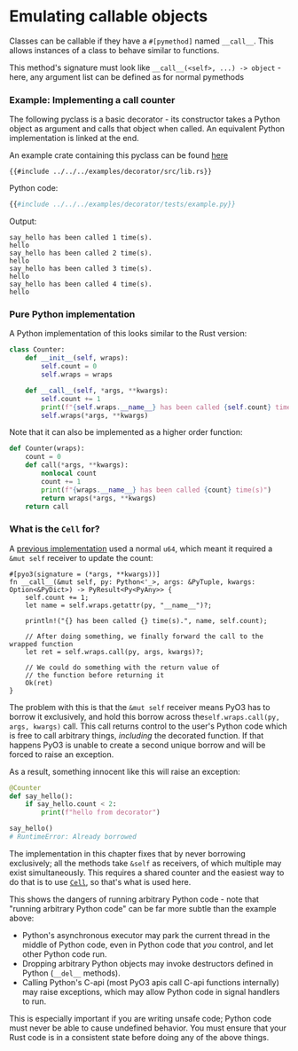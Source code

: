 # Emulating callable objects

Classes can be callable if they have a `#[pymethod]` named `__call__`.
This allows instances of a class to behave similar to functions.

This method's signature must look like `__call__(<self>, ...) -> object` - here,
 any argument list can be defined as for normal pymethods

### Example: Implementing a call counter

The following pyclass is a basic decorator - its constructor takes a Python object
as argument and calls that object when called. An equivalent Python implementation
is linked at the end.

An example crate containing this pyclass can be found [here](https://github.com/PyO3/pyo3/tree/main/examples/decorator)

```rust,ignore
{{#include ../../../examples/decorator/src/lib.rs}}
```

Python code:

```python
{{#include ../../../examples/decorator/tests/example.py}}
```

Output:

```text
say_hello has been called 1 time(s).
hello
say_hello has been called 2 time(s).
hello
say_hello has been called 3 time(s).
hello
say_hello has been called 4 time(s).
hello
```

### Pure Python implementation

A Python implementation of this looks similar to the Rust version:

```python
class Counter:
    def __init__(self, wraps):
        self.count = 0
        self.wraps = wraps

    def __call__(self, *args, **kwargs):
        self.count += 1
        print(f"{self.wraps.__name__} has been called {self.count} time(s)")
        self.wraps(*args, **kwargs)
```

Note that it can also be implemented as a higher order function:

```python
def Counter(wraps):
    count = 0
    def call(*args, **kwargs):
        nonlocal count
        count += 1
        print(f"{wraps.__name__} has been called {count} time(s)")
        return wraps(*args, **kwargs)
    return call
```

### What is the `Cell` for?

A [previous implementation] used a normal `u64`, which meant it required a `&mut self` receiver to update the count:

```rust,ignore
#[pyo3(signature = (*args, **kwargs))]
fn __call__(&mut self, py: Python<'_>, args: &PyTuple, kwargs: Option<&PyDict>) -> PyResult<Py<PyAny>> {
    self.count += 1;
    let name = self.wraps.getattr(py, "__name__")?;

    println!("{} has been called {} time(s).", name, self.count);

    // After doing something, we finally forward the call to the wrapped function
    let ret = self.wraps.call(py, args, kwargs)?;

    // We could do something with the return value of
    // the function before returning it
    Ok(ret)
}
```

The problem with this is that the `&mut self` receiver means PyO3 has to borrow it exclusively,
 and hold this borrow across the`self.wraps.call(py, args, kwargs)` call. This call returns control to the user's Python code
 which is free to call arbitrary things, *including* the decorated function. If that happens PyO3 is unable to create a second unique borrow and will be forced to raise an exception.

As a result, something innocent like this will raise an exception:

```py
@Counter
def say_hello():
    if say_hello.count < 2:
        print(f"hello from decorator")

say_hello()
# RuntimeError: Already borrowed
```

The implementation in this chapter fixes that by never borrowing exclusively; all the methods take `&self` as receivers, of which multiple may exist simultaneously. This requires a shared counter and the easiest way to do that is to use [`Cell`], so that's what is used here.

This shows the dangers of running arbitrary Python code - note that "running arbitrary Python code" can be far more subtle than the example above:
- Python's asynchronous executor may park the current thread in the middle of Python code, even in Python code that *you* control, and let other Python code run.
- Dropping arbitrary Python objects may invoke destructors defined in Python (`__del__` methods).
- Calling Python's C-api (most PyO3 apis call C-api functions internally) may raise exceptions, which may allow Python code in signal handlers to run.

This is especially important if you are writing unsafe code; Python code must never be able to cause undefined behavior. You must ensure that your Rust code is in a consistent state before doing any of the above things.

[previous implementation]: https://github.com/PyO3/pyo3/discussions/2598 "Thread Safe Decorator <Help Wanted> · Discussion #2598 · PyO3/pyo3"
[`Cell`]: https://doc.rust-lang.org/std/cell/struct.Cell.html "Cell in std::cell - Rust"
